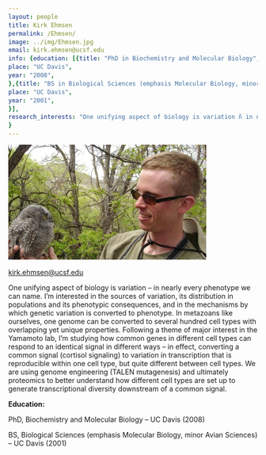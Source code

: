 ```yaml
---
layout: people
title: Kirk Ehmsen
permalink: /Ehmsen/
image: ../img/Ehmsen.jpg
email: kirk.ehmsen@ucsf.edu
info: {education: [{title: "PhD in Biochemistry and Molecular Biology", 
place: "UC Davis",
year: "2008", 
},{title: "BS in Biological Sciences (emphasis Molecular Biology, minor Avian Sciences)", 
place: "UC Davis",
year: "2001", 
}], 
research_interests: "One unifying aspect of biology is variation ñ in nearly every phenotype we can name.  Iím interested in the sources of variation, its distribution in populations and its phenotypic consequences, and in the mechanisms by which genetic variation is converted to phenotype.  In metazoans like ourselves, one genome can be converted to several hundred cell types with overlapping yet unique properties.  Following a theme of major interest in the Yamamoto lab, Iím studying how common genes in different cell types can respond to an identical signal in different ways ñ in effect, converting a common signal (cortisol signaling) to variation in transcription that is reproducible within one cell type, but quite different between cell types.  We are using genome engineering (TALEN mutagenesis) and ultimately proteomics to better understand how different cell types are set up to generate transcriptional diversity downstream of a common signal. ",
}
---
```

![ehmsen photo](../img/ehmsen.jpg)


kirk.ehmsen@ucsf.edu

One unifying aspect of biology is variation – in nearly every phenotype we can name.  I’m interested in the sources of variation, its distribution in populations and its phenotypic consequences, and in the mechanisms by which genetic variation is converted to phenotype.  In metazoans like ourselves, one genome can be converted to several hundred cell types with overlapping yet unique properties.  Following a theme of major interest in the Yamamoto lab, I’m studying how common genes in different cell types can respond to an identical signal in different ways – in effect, converting a common signal (cortisol signaling) to variation in transcription that is reproducible within one cell type, but quite different between cell types.  We are using genome engineering (TALEN mutagenesis) and ultimately proteomics to better understand how different cell types are set up to generate transcriptional diversity downstream of a common signal. 


**Education:**

PhD, Biochemistry and Molecular Biology – UC Davis (2008)

 
BS, Biological Sciences (emphasis Molecular Biology, minor Avian Sciences) – UC Davis (2001) 